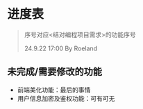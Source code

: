 # 进度表

> 序号对应<结对编程项目需求>的功能序号
>
> 24.9.22 17:00 By Roeland

## 未完成/需要修改的功能

- 前端美化功能：最后的事情
- 用户信息加密及鉴权功能：可有可无
